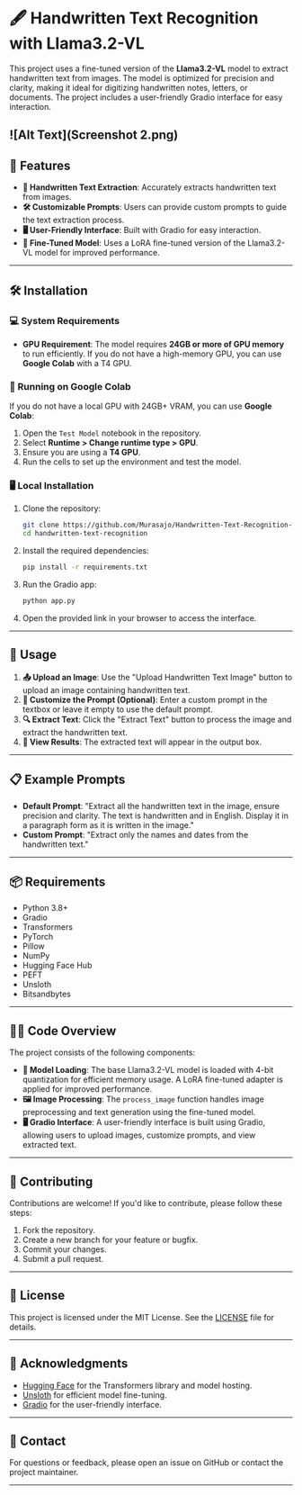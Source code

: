 # 🖋️ Handwritten Text Recognition with Llama3.2-VL

This project uses a fine-tuned version of the **Llama3.2-VL** model to extract handwritten text from images. The model is optimized for precision and clarity, making it ideal for digitizing handwritten notes, letters, or documents. The project includes a user-friendly Gradio interface for easy interaction.

![Alt Text](Screenshot 2.png)
---

## 🚀 Features

- **📄 Handwritten Text Extraction**: Accurately extracts handwritten text from images.
- **🛠️ Customizable Prompts**: Users can provide custom prompts to guide the text extraction process.
- **🖥️ User-Friendly Interface**: Built with Gradio for easy interaction.
- **🧠 Fine-Tuned Model**: Uses a LoRA fine-tuned version of the Llama3.2-VL model for improved performance.

---

## 🛠️ Installation

### 💻 System Requirements
- **GPU Requirement**: The model requires **24GB or more of GPU memory** to run efficiently. If you do not have a high-memory GPU, you can use **Google Colab** with a T4 GPU.

### 🚀 Running on Google Colab
If you do not have a local GPU with 24GB+ VRAM, you can use **Google Colab**:
1. Open the `Test Model` notebook in the repository.
2. Select **Runtime > Change runtime type > GPU**.
3. Ensure you are using a **T4 GPU**.
4. Run the cells to set up the environment and test the model.

### 🖥️ Local Installation

1. Clone the repository:
   ```bash
   git clone https://github.com/Murasajo/Handwritten-Text-Recognition-with-Llama3.2-VL.git
   cd handwritten-text-recognition
   ```

2. Install the required dependencies:
   ```bash
   pip install -r requirements.txt
   ```

3. Run the Gradio app:
   ```bash
   python app.py
   ```

4. Open the provided link in your browser to access the interface.

---

## 🎯 Usage

1. **📤 Upload an Image**: Use the "Upload Handwritten Text Image" button to upload an image containing handwritten text.
2. **📝 Customize the Prompt (Optional)**: Enter a custom prompt in the textbox or leave it empty to use the default prompt.
3. **🔍 Extract Text**: Click the "Extract Text" button to process the image and extract the handwritten text.
4. **📄 View Results**: The extracted text will appear in the output box.

---

## 📋 Example Prompts

- **Default Prompt**: "Extract all the handwritten text in the image, ensure precision and clarity. The text is handwritten and in English. Display it in a paragraph form as it is written in the image."
- **Custom Prompt**: "Extract only the names and dates from the handwritten text."

---

## 📦 Requirements

- Python 3.8+
- Gradio
- Transformers
- PyTorch
- Pillow
- NumPy
- Hugging Face Hub
- PEFT
- Unsloth
- Bitsandbytes

---

## 🧑‍💻 Code Overview

The project consists of the following components:

- **🧠 Model Loading**: The base Llama3.2-VL model is loaded with 4-bit quantization for efficient memory usage. A LoRA fine-tuned adapter is applied for improved performance.
- **🖼️ Image Processing**: The `process_image` function handles image preprocessing and text generation using the fine-tuned model.
- **🖥️ Gradio Interface**: A user-friendly interface is built using Gradio, allowing users to upload images, customize prompts, and view extracted text.

---

## 🤝 Contributing

Contributions are welcome! If you'd like to contribute, please follow these steps:

1. Fork the repository.
2. Create a new branch for your feature or bugfix.
3. Commit your changes.
4. Submit a pull request.

---

## 📜 License

This project is licensed under the MIT License. See the [LICENSE](LICENSE) file for details.

---

## 🙏 Acknowledgments

- [Hugging Face](https://huggingface.co/) for the Transformers library and model hosting.
- [Unsloth](https://github.com/unslothai/unsloth) for efficient model fine-tuning.
- [Gradio](https://gradio.app/) for the user-friendly interface.

---

## 📧 Contact

For questions or feedback, please open an issue on GitHub or contact the project maintainer.

---
